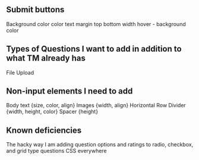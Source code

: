 
## Submit buttons
Background color
color
text
margin top bottom
width
hover - background color

## Types of Questions I want to add in addition to what TM already has
File Upload

## Non-input elements I need to add
Body text {size, color, align}
Images {width, align}
Horizontal Row Divider {width, height, color}
Spacer {height}

## Known deficiencies
The hacky way I am adding question options and ratings to radio, checkbox, and grid type questions
CSS everywhere